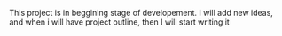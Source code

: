 This project is in beggining stage of developement.
I will add new ideas, and when i will have project outline, then I will start writing it
